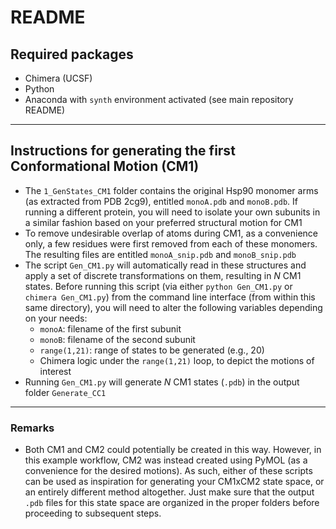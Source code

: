 # README
## Required packages
- Chimera (UCSF)
- Python
- Anaconda with `synth` environment activated (see main repository README)

---

## Instructions for generating the first Conformational Motion (CM1)
- The `1_GenStates_CM1` folder contains the original Hsp90 monomer arms (as extracted from PDB 2cg9), entitled `monoA.pdb` and `monoB.pdb`. If running a different protein, you will need to isolate your own subunits in a similar fashion based on your preferred structural motion for CM1
- To remove undesirable overlap of atoms during CM1, as a convenience only, a few residues were first removed from each of these monomers. The resulting files are entitled `monoA_snip.pdb` and `monoB_snip.pdb`
- The script `Gen_CM1.py` will automatically read in these structures and apply a set of discrete transformations on them, resulting in *N* CM1 states. Before running this script (via either `python Gen_CM1.py` or `chimera Gen_CM1.py`) from the command line interface (from within this same directory), you will need to alter the following variables depending on your needs:
  - `monoA`: filename of the first subunit
  - `monoB`: filename of the second subunit
  - `range(1,21)`: range of states to be generated (e.g., 20)
  - Chimera logic under the `range(1,21)` loop, to depict the motions of interest
- Running `Gen_CM1.py` will generate *N* CM1 states (`.pdb`) in the output folder `Generate_CC1`

---

### Remarks
- Both CM1 and CM2 could potentially be created in this way. However, in this example workflow, CM2 was instead created using PyMOL (as a convenience for the desired motions). As such, either of these scripts can be used as inspiration for generating your CM1xCM2 state space, or an entirely different method altogether. Just make sure that the output `.pdb` files for this state space are organized in the proper folders before proceeding to subsequent steps.
